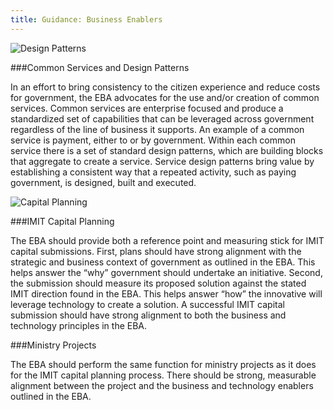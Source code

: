 ```yaml
---
title: Guidance: Business Enablers
---
```


<img src="{{site.baseurl}}/images/ICON_DesignPatterns.png" alt="Design Patterns">

###Common Services and Design Patterns  

In an effort to bring consistency to the citizen experience and reduce costs for government, the EBA advocates for the use and/or creation of common services. Common services are enterprise focused and produce a standardized set of capabilities that can be leveraged across government regardless of the line of business it supports. An example of a common service is payment, either to or by government. Within each common service there is a set of standard design patterns, which are building blocks that aggregate to create a service. Service design patterns bring value by establishing a consistent way that a repeated activity, such as paying government, is designed, built and executed.

<img src="{{site.baseurl}}/images/ICON_CapitalPlanning.png" alt="Capital Planning">

###IMIT Capital Planning  

The EBA should provide both a reference point and measuring stick for IMIT capital submissions.  First, plans should have strong alignment with the strategic and business context of government as outlined in the EBA. This helps answer the “why” government should undertake an initiative. Second, the submission should measure its proposed solution against the stated IMIT direction found in the EBA. This helps answer “how” the innovative will leverage technology to create a solution. A successful IMIT capital submission should have strong alignment to both the business and technology principles in the EBA.

###Ministry Projects  

The EBA should perform the same function for ministry projects as it does for the IMIT capital planning process. There should be strong, measurable alignment between the project and the business and technology enablers outlined in the EBA.